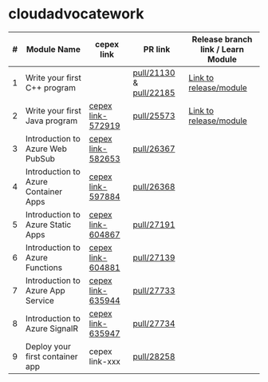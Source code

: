 # cloudadvocatework

| # | Module Name | cepex link | PR link | Release branch link / Learn Module |
|---|-------------|------------|---------|---------------------|
| 1 | Write your first C++ program |            | [pull/21130](https://github.com/MicrosoftDocs/learn-pr/pull/21130) & [pull/22185](https://github.com/MicrosoftDocs/learn-pr/pull/22185) | [Link to release/module](https://docs.microsoft.com/en-us/learn/modules/cpp-first-program/) |          |
| 2 | Write your first Java program | [cepex link-572919](https://ceapex.visualstudio.com/CPS/_workitems/edit/572919) | [pull/25573](https://github.com/MicrosoftDocs/learn-pr/pull/25573) | [Link to release/module](https://review.docs.microsoft.com/en-us/learn/modules/java-write-your-first-program/?branch=NEW-java-write-your-first-program) |          |
| 3 | Introduction to Azure Web PubSub | [cepex link-582653](https://ceapex.visualstudio.com/CPS/_workitems/edit/582653) | [pull/26367](https://github.com/MicrosoftDocs/learn-pr/pull/26367/) |                     |
| 4 | Introduction to Azure Container Apps | [cepex link-597884](https://ceapex.visualstudio.com/CPS/_workitems/edit/597884) | [pull/26368](https://github.com/MicrosoftDocs/learn-pr/pull/26368/) |     |
| 5 | Introduction to Azure Static Apps | [cepex link-604867](https://ceapex.visualstudio.com/CPS/_workitems/edit/604867) | [pull/27191](https://github.com/MicrosoftDocs/learn-pr/pull/27191) |     |
| 6 | Introduction to Azure Functions | [cepex link-604881](https://ceapex.visualstudio.com/CPS/_workitems/edit/604881) | [pull/27139](https://github.com/MicrosoftDocs/learn-pr/pull/27139) |     |
| 7 | Introduction to Azure App Service | [cepex link-635944](https://ceapex.visualstudio.com/CPS/_workitems/edit/635944) | [pull/27733](https://github.com/MicrosoftDocs/learn-pr/pull/27733) |      |
| 8 | Introduction to Azure SignalR | [cepex link-635947](https://ceapex.visualstudio.com/CPS/_workitems/edit/635947) | [pull/27734](https://github.com/MicrosoftDocs/learn-pr/pull/27734) |      |
| 9 | Deploy your first container app | cepex link-xxx | [pull/28258](https://github.com/MicrosoftDocs/learn-pr/pull/28258) |      |

<!--


| 10 | module_name | [cepex link-xxx] | [pull/123]() |      |
| 11 | module_name | [cepex link-xxx] | [pull/123]() |      |

-->  
